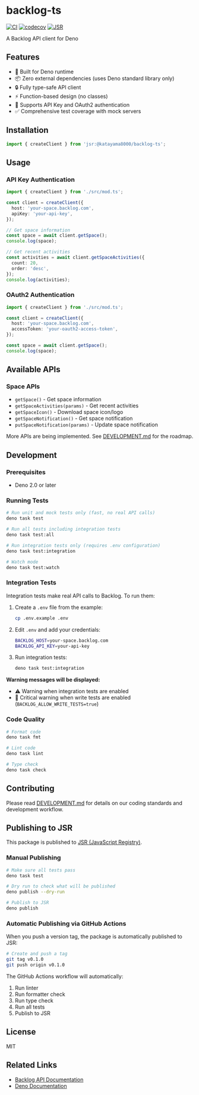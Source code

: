 # backlog-ts

[![CI](https://github.com/katayama8000/backlog-ts/workflows/CI/badge.svg)](https://github.com/katayama8000/backlog-ts/actions)
[![codecov](https://codecov.io/gh/katayama8000/backlog-ts/branch/main/graph/badge.svg)](https://codecov.io/gh/katayama8000/backlog-ts)
[![JSR](https://jsr.io/badges/@katayama8000/backlog-ts)](https://jsr.io/@katayama8000/backlog-ts)

A Backlog API client for Deno

## Features

- 🦕 Built for Deno runtime
- 📦 Zero external dependencies (uses Deno standard library only)
- 🔒 Fully type-safe API client
- ⚡ Function-based design (no classes)
- 🔑 Supports API Key and OAuth2 authentication
- ✅ Comprehensive test coverage with mock servers

## Installation

```typescript
import { createClient } from 'jsr:@katayama8000/backlog-ts';
```

## Usage

### API Key Authentication

```typescript
import { createClient } from './src/mod.ts';

const client = createClient({
  host: 'your-space.backlog.com',
  apiKey: 'your-api-key',
});

// Get space information
const space = await client.getSpace();
console.log(space);

// Get recent activities
const activities = await client.getSpaceActivities({
  count: 20,
  order: 'desc',
});
console.log(activities);
```

### OAuth2 Authentication

```typescript
import { createClient } from './src/mod.ts';

const client = createClient({
  host: 'your-space.backlog.com',
  accessToken: 'your-oauth2-access-token',
});

const space = await client.getSpace();
console.log(space);
```

## Available APIs

### Space APIs

- `getSpace()` - Get space information
- `getSpaceActivities(params)` - Get recent activities
- `getSpaceIcon()` - Download space icon/logo
- `getSpaceNotification()` - Get space notification
- `putSpaceNotification(params)` - Update space notification

More APIs are being implemented. See [DEVELOPMENT.md](./DEVELOPMENT.md) for the roadmap.

## Development

### Prerequisites

- Deno 2.0 or later

### Running Tests

```bash
# Run unit and mock tests only (fast, no real API calls)
deno task test

# Run all tests including integration tests
deno task test:all

# Run integration tests only (requires .env configuration)
deno task test:integration

# Watch mode
deno task test:watch
```

### Integration Tests

Integration tests make real API calls to Backlog. To run them:

1. Create a `.env` file from the example:

   ```bash
   cp .env.example .env
   ```

2. Edit `.env` and add your credentials:

   ```bash
   BACKLOG_HOST=your-space.backlog.com
   BACKLOG_API_KEY=your-api-key
   ```

3. Run integration tests:
   ```bash
   deno task test:integration
   ```

**Warning messages will be displayed:**

- ⚠️ Warning when integration tests are enabled
- 🚨 Critical warning when write tests are enabled (`BACKLOG_ALLOW_WRITE_TESTS=true`)

### Code Quality

```bash
# Format code
deno task fmt

# Lint code
deno task lint

# Type check
deno task check
```

## Contributing

Please read [DEVELOPMENT.md](./DEVELOPMENT.md) for details on our coding standards and development workflow.

## Publishing to JSR

This package is published to [JSR (JavaScript Registry)](https://jsr.io/@katayama8000/backlog-ts).

### Manual Publishing

```bash
# Make sure all tests pass
deno task test

# Dry run to check what will be published
deno publish --dry-run

# Publish to JSR
deno publish
```

### Automatic Publishing via GitHub Actions

When you push a version tag, the package is automatically published to JSR:

```bash
# Create and push a tag
git tag v0.1.0
git push origin v0.1.0
```

The GitHub Actions workflow will automatically:

1. Run linter
2. Run formatter check
3. Run type check
4. Run all tests
5. Publish to JSR

## License

MIT

## Related Links

- [Backlog API Documentation](https://developer.nulab.com/docs/backlog/)
- [Deno Documentation](https://deno.land/)
